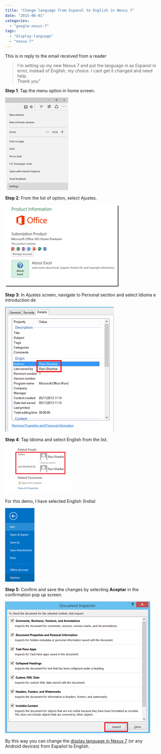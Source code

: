 ```yaml
---
title: "Change language from Espanol to English in Nexus 7"
date: "2015-06-01"
categories: 
  - "google-nexus-7"
tags: 
  - "display-language"
  - "nexus-7"
---
```


This is in reply to the email received from a reader

> I'm setting up my new Nexus 7 and put the language in as Espanol in error, instead of English, my choice. I cant get it changed and need help.  
> Thank you"

**Step 1**: Tap the menu option in home screen.

[![image](images/2_image_thumb.png "image")](http://blogmines.com/blog/wp-content/uploads/2015/06/image.png)

**Step 2**: From the list of option, select Ajustes.

[![image](images/2_image_thumb1.png "image")](http://blogmines.com/blog/wp-content/uploads/2015/06/image1.png)

**Step 3**: In Ajustes screen, navigate to Personal section and select Idioma e introduction de

[![language settings in Android tablet](images/2_image_thumb2.png "language settings in Android tablet")](http://blogmines.com/blog/wp-content/uploads/2015/06/image2.png)

**Step 4**: Tap Idioma and select English from the list.

[![image](images/2_image_thumb3.png "image")](http://blogmines.com/blog/wp-content/uploads/2015/06/image3.png)

For this demo, I have selected English (India)

[![image](images/1_image_thumb4.png "image")](http://blogmines.com/blog/wp-content/uploads/2015/06/image4.png)

**Step 5**: Confirm and save the changes by selecting **Aceptar** in the confirmation pop up screen.

[![Change display language in Nexus 7](images/1_image_thumb5.png "Change display language in Nexus 7")](http://blogmines.com/blog/wp-content/uploads/2015/06/image5.png)

By this way you can change the [display language in Nexus 7](http://blogmines.com/blog/how-to-change-the-display-language-on-google-nexus-7/) (or any Android devices) from Español to English.
